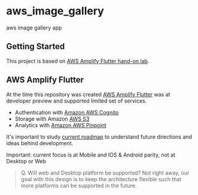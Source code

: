 # aws_image_gallery

aws image gallery app

## Getting Started

This project is based on [AWS Amplify Flutter hand-on lab](https://aws.amazon.com/getting-started/hands-on/build-flutter-app-amplify/).

## AWS Amplify Flutter

At the time this repository was created [AWS Amplify Flutter](https://github.com/aws-amplify/amplify-flutter) was at developer preview and supported limited set of services.

- Authentication with [Amazon AWS Cognito](https://aws.amazon.com/cognito/)
- Storage with Amazon [AWS S3](https://aws.amazon.com/s3/)
- Analytics with [Amazon AWS Pinpoint](https://aws.amazon.com/pinpoint/)

It's important to study [current roadmap](https://github.com/aws-amplify/amplify-flutter/issues/5) to understand future directions and ideas behind development.

Important: current focus is at Mobile and IOS & Android parity, not at Desktop or Web

> Q. Will web and Desktop platform be supported?
> Not right away, our goal with this design is to keep the architecture flexible such that more platforms can be supported in the future.